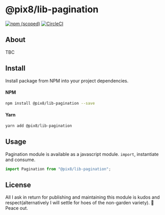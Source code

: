 # @pix8/lib-pagination


[![npm (scoped)](https://img.shields.io/npm/v/@pix8/lib-pagination.svg)](https://www.npmjs.com/package/@pix8/lib-pagination)
[![CircleCI](https://circleci.com/gh/pix8/lib-pagination.svg?style=svg&circle-token=1087e02408bd932a6ad3430268cc484bd6735ba5)](https://circleci.com/gh/pix8/lib-pagination)

## About

TBC

## Install
Install package from NPM into your project dependencies.

#### NPM
```bash
npm install @pix8/lib-pagination --save
```

#### Yarn
```bash
yarn add @pix8/lib-pagination
```

## Usage
Pagination module is available as a javascript module. `import`, instantiate and consume.

```javascript
import Pagination from "@pix8/lib-pagination";

```

## License

All I ask in return for publishing and maintaining this module is kudos and respect(alternatively I will settle for hoes of the non-garden variety). 🤘 Peace out.
